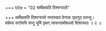 +++
title = "02 समीक्षयति विश्वग्वातो"

+++
समीक्षयति विश्वग्वातो नभांस्यपां वेगासः पृथगुत् पतन्तु।  
वर्षस्य सर्गामभि यन्तु भूमिं पृथग् जायन्तामोषधयो विश्वरूपाः ॥ २ ॥
